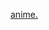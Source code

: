<a href="https://aniwatch.to/watch/jujutsu-kaisen-2nd-season-18413?ep=107179" target="_blank">anime.</a>
